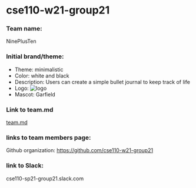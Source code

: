 # cse110-w21-group21

### Team name: 
NinePlusTen
### Initial brand/theme: 
- Theme: minimalistic 
- Color: white and black
- Description: Users can create a simple bullet journal to keep track of life
- Logo: <img alt="logo" src="https://imgur.com/VNDtQil.jpg">
- Mascot: Garfield

### Link to team.md
[team.md](./docs/admin/team.md)


### links to team members page: 
Github organization: https://github.com/cse110-w21-group21

### link to Slack: 
cse110-sp21-group21.slack.com
